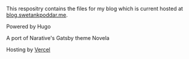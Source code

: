 This respositry contains the files for my blog which is current hosted at [blog.swetankpoddar.me](https://blog.swetankpoddar.me).

Powered by Hugo

A port of Narative's Gatsby theme Novela

Hosting by [Vercel](https://vercel.com/)

